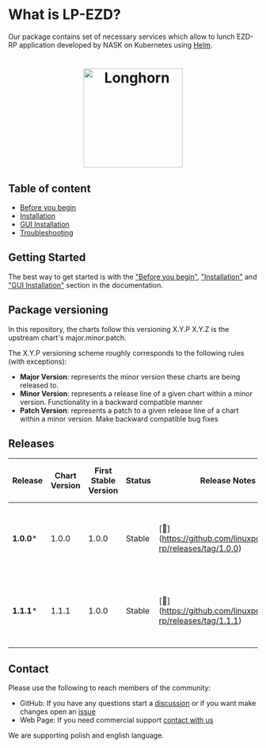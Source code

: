 



# What is LP-EZD?


Our package contains set of necessary services which allow  to lunch EZD-RP application developed by NASK on Kubernetes using [Helm](https://github.com/helm/helm).

<h1 align="center" style="border-bottom: none">
    <a href="https://linuxpolska.com/pl/" target="_blank"><img alt="Longhorn" width="200px" src="https://github.com/linuxpolska/ezd-rp/blob/release/1.0.0/docs/LinuxPolska-icon.png""></a>
</h1>



## Table of content
- [Before you begin](PREREQUISITES.md)
- [Installation](INSTALLATION.md)
- [GUI Installation](INSTALLATION_GUI.md)
- [Troubleshooting](TROUBLESHOOTING.md)


## Getting Started

The best way to get started is with the  ["Before you begin"](PREREQUISITES.md), ["Installation"](INSTALLATION.md) and ["GUI Installation"](INSTALLATION_GUI.md)
section in the documentation.


## Package versioning

In this repository, the charts follow this versioning X.Y.P 
X.Y.Z is the upstream chart's major.minor.patch.

The X.Y.P versioning scheme roughly corresponds to the following rules (with exceptions):
- **Major Version**: represents the minor version these charts are being released to.
- **Minor Version**: represents a release line of a given chart within a minor version. Functionality in a backward compatible manner
- **Patch Version**: represents a patch to a given release line of a chart within a minor version. Make backward compatible bug fixes

## Releases
| Release   | Chart Version   | First Stable Version | Status         | Release Notes                                                  |  Tested with NASK Ezdrp application     | Active Maintenance |
|-----------|-----------------|----------------------|----------------|----------------------------------------------------------------|-----------------------------------------|-------------------|
| **1.0.0***| 1.0.0           | 1.0.0                | Stable         | [🔗] (https://github.com/linuxpolska/ezd-rp/releases/tag/1.0.0)| Chart up to 1.15.84 and Application version up to 1.2023-15 |                   |
| **1.1.1***| 1.1.1           | 1.0.0                | Stable         | [🔗] (https://github.com/linuxpolska/ezd-rp/releases/tag/1.1.1)| Chart up to 1.15.84 and Application version up to 1.2023-15 |        ✅         |
## Contact

Please use the following to reach members of the community:


- GitHub:  If you have any questions start a [discussion](https://github.com/linuxpolska/ezd-rp/discussions) or if you want make changes open an [issue](https://github.com/linuxpolska/ezd-rp//issues)  
- Web Page: If you need commercial support [contact with us](https://linuxpolska.com/pl/kontakt/)

We are supporting polish and english language.
